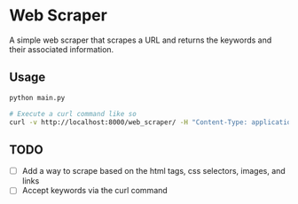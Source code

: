 # Web Scraper

A simple web scraper that scrapes a URL and returns the keywords and their associated information.

## Usage

```bash
python main.py

# Execute a curl command like so
curl -v http://localhost:8000/web_scraper/ -H "Content-Type: application/x-www-form-urlencoded" -d "url=https://en.wikipedia.org/wiki/Artificial_intelligence"
```



## TODO

- [ ] Add a way to scrape based on the html tags, css selectors, images, and links
- [ ] Accept keywords via the curl command